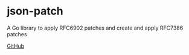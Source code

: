 # json-patch

A Go library to apply RFC6902 patches and create and apply RFC7386 patches

[GitHub](https://github.com/evanphx/json-patch)
